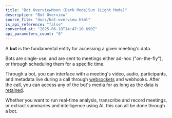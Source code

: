 ```yaml
---
title: "Bot OverviewMoon (Dark Mode)Sun (Light Mode)"
description: "Bot Overview"
source_file: "docs/bot-overview.html"
is_api_reference: "false"
converted_at: "2025-06-10T14:47:10.690Z"
api_parameters_count: "0"
---
```

A **bot** is the fundamental entity for accessing a given meeting's data.

Bots are single-use, and are sent to meetings either ad-hoc ("on-the-fly"), or through scheduling them for a specific time.

Through a bot, you can interface with a meeting's video, audio, participants, and metadata live during a call through [websockets](/docs/real-time-audio-protocol.md) and webhooks. After the call, you can access any of the bot's media for as long as the data is [retained](/docs/data-retention.md).

Whether you want to run real-time analysis, transcribe and record meetings, or extract summaries and intelligence using AI, this can all be done through a bot.
